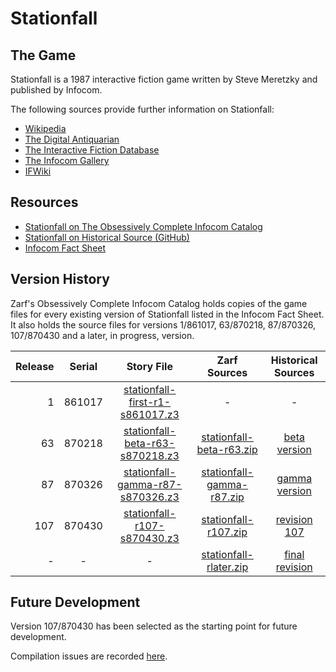 # Stationfall

## The Game

Stationfall is a 1987 interactive fiction game written by Steve Meretzky and published by Infocom.

The following sources provide further information on Stationfall:

* [Wikipedia](https://en.wikipedia.org/wiki/Stationfall)
* [The Digital Antiquarian](https://www.filfre.net/2015/09/stationfall/)
* [The Interactive Fiction Database](https://ifdb.tads.org/viewgame?id=9nlbhqnlyb169uge)
* [The Infocom Gallery](http://infocom.elsewhere.org/gallery/stationfall/stationfall.html)
* [IFWiki](http://www.ifwiki.org/index.php/Stationfall)

## Resources

* [Stationfall on The Obsessively Complete Infocom Catalog](https://eblong.com/infocom/#stationfall)
* [Stationfall on Historical Source (GitHub)](https://github.com/historicalsource/stationfall)
* [Infocom Fact Sheet](http://pdd.if-legends.org/infocom/fact-sheet.txt)

## Version History

Zarf's Obsessively Complete Infocom Catalog holds copies of the game files for every existing version of Stationfall listed in the Infocom Fact Sheet. It also holds the source files for versions 1/861017, 63/870218, 87/870326, 107/870430 and a later, in progress, version.

| Release | Serial | Story File                         | Zarf Sources                | Historical Sources |
| -------:|:------:|:----------------------------------:|:---------------------------:|:------------------:|
|       1 | 861017 |  [stationfall-first-r1-s861017.z3] |                           - |                  - |
|      63 | 870218 |  [stationfall-beta-r63-s870218.z3] |  [stationfall-beta-r63.zip] |     [beta version] |
|      87 | 870326 | [stationfall-gamma-r87-s870326.z3] | [stationfall-gamma-r87.zip] |    [gamma version] |
|     107 | 870430 |      [stationfall-r107-s870430.z3] |      [stationfall-r107.zip] |     [revision 107] |
|       - |      - |                                  - |    [stationfall-rlater.zip] |   [final revision] |

[stationfall-first-r1-s861017.z3]: https://eblong.com/infocom/gamefiles/stationfall-first-r1-s861017.z3

[stationfall-beta-r63-s870218.z3]: https://eblong.com/infocom/gamefiles/stationfall-beta-r63-s870218.z3
[stationfall-beta-r63.zip]: https://eblong.com/infocom/sources/stationfall-beta-r63.zip
[beta version]: https://github.com/historicalsource/stationfall/tree/9c713ddb5545e93314ac174d3a3e74f815dac7ca

[stationfall-gamma-r87-s870326.z3]: https://eblong.com/infocom/gamefiles/stationfall-gamma-r87-s870326.z3
[stationfall-gamma-r87.zip]: https://eblong.com/infocom/sources/stationfall-gamma-r87.zip
[gamma version]: https://github.com/historicalsource/stationfall/tree/24f232369405f1a5b67f8d4d06877bed6b7945c5

[stationfall-r107-s870430.z3]: https://eblong.com/infocom/sources/stationfall-r107.zip
[stationfall-r107.zip]: https://eblong.com/infocom/sources/stationfall-r107.zip
[revision 107]: https://github.com/historicalsource/stationfall/tree/43e39b2ba034cfa3823542955d61850f719c3ca9

[stationfall-rlater.zip]: https://eblong.com/infocom/sources/stationfall-rlater.zip
[final revision]: https://github.com/historicalsource/stationfall/tree/77e7527e6b5fe137fa8a728afac4d708fa229341

## Future Development

Version 107/870430 has been selected as the starting point for future development.

Compilation issues are recorded [here](https://github.com/the-infocom-files/stationfall/issues/2).
